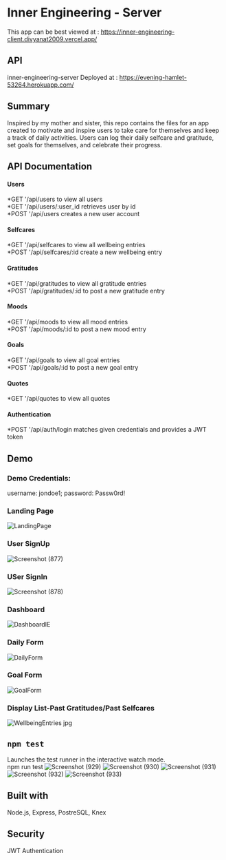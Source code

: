 # Inner Engineering - Server
This app can be best viewed at : https://inner-engineering-client.divyanat2009.vercel.app/

## API
inner-engineering-server
Deployed at : https://evening-hamlet-53264.herokuapp.com/

## Summary

Inspired by my mother and sister, this repo contains the files for an app created to motivate and inspire users to take care for themselves and keep a track of daily activities.
Users can log their daily selfcare and gratitude, set goals for themselves, and celebrate their progress.

## API Documentation
#### Users
*GET '/api/users to view all users<br/>
*GET '/api/users/:user_id retrieves user by id<br/>
*POST '/api/users creates a new user account<br/>
#### Selfcares
*GET '/api/selfcares to view all wellbeing entries<br/>
*POST '/api/selfcares/:id create a new wellbeing entry<br/>
#### Gratitudes
*GET '/api/gratitudes to view all gratitude entries<br/>
*POST '/api/gratitudes/:id to post a new gratitude entry<br/>
#### Moods
*GET '/api/moods to view all mood entries<br/>
*POST '/api/moods/:id to post a new mood entry<br/>
#### Goals
*GET '/api/goals to view all goal entries<br/>
*POST '/api/goals/:id to post a new goal entry<br/>
#### Quotes
*GET '/api/quotes to  view all quotes<br/>
#### Authentication
*POST '/api/auth/login matches given credentials and provides a JWT token

## Demo
### Demo Credentials:
username: jondoe1; password: Passw0rd!

### Landing Page
![LandingPage](https://user-images.githubusercontent.com/69719463/107443259-1dda1100-6afe-11eb-8a99-c741c3a176e1.png)
### User SignUp
![Screenshot (877)](https://user-images.githubusercontent.com/69719463/108766187-7061f700-751a-11eb-81b8-c30a7a7675c4.png)
### USer SignIn
![Screenshot (878)](https://user-images.githubusercontent.com/69719463/108766183-6f30ca00-751a-11eb-9e2c-dbfba6e12800.png)

### Dashboard
![DashboardIE](https://user-images.githubusercontent.com/69719463/107443257-1d417a80-6afe-11eb-9005-485abc3fff7b.png)

### Daily Form
![DailyForm](https://user-images.githubusercontent.com/69719463/107443261-1e72a780-6afe-11eb-85f8-567b637725de.png)

### Goal Form
![GoalForm](https://user-images.githubusercontent.com/69719463/107443251-1c104d80-6afe-11eb-9e36-e1b693ec6d40.png)

### Display List-Past Gratitudes/Past Selfcares
![WellbeingEntries jpg](https://user-images.githubusercontent.com/69719463/107443256-1ca8e400-6afe-11eb-9303-19686c8ad540.png)

## `npm test`
Launches the test runner in the interactive watch mode.\
npm run test
![Screenshot (929)](https://user-images.githubusercontent.com/69719463/109868012-c591bd00-7c2c-11eb-8edf-1e1b4736dd52.png)
![Screenshot (930)](https://user-images.githubusercontent.com/69719463/109868014-c62a5380-7c2c-11eb-8f5c-9ca378c44891.png)
![Screenshot (931)](https://user-images.githubusercontent.com/69719463/109868016-c62a5380-7c2c-11eb-9489-f5396c957519.png)
![Screenshot (932)](https://user-images.githubusercontent.com/69719463/109868017-c62a5380-7c2c-11eb-90f0-eb97e45da3e6.png)
![Screenshot (933)](https://user-images.githubusercontent.com/69719463/109868018-c62a5380-7c2c-11eb-94ed-346e5c2b84ce.png)


## Built with
Node.js, Express, PostreSQL, Knex

## Security
JWT Authentication
